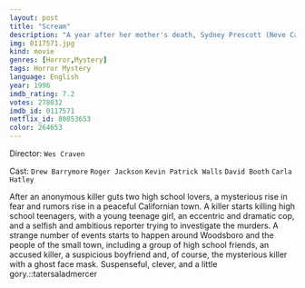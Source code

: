 ```yaml
---
layout: post
title: "Scream"
description: "A year after her mother's death, Sydney Prescott (Neve Campbell), and her friends started experiencing some strange phone calls. They later learned the calls were coming from a crazed serial killer, in a white faced mask and a large black robe, looking for revenge. His phone calls usually consist of many questions, the main one being: Whats your favorite scary movie? Along with many scary movie trivia, ending with bloody pieces of innocent lives sca.."
img: 0117571.jpg
kind: movie
genres: [Horror,Mystery]
tags: Horror Mystery 
language: English
year: 1996
imdb_rating: 7.2
votes: 278032
imdb_id: 0117571
netflix_id: 80053653
color: 264653
---
```

Director: `Wes Craven`  

Cast: `Drew Barrymore` `Roger Jackson` `Kevin Patrick Walls` `David Booth` `Carla Hatley` 

After an anonymous killer guts two high school lovers, a mysterious rise in fear and rumors rise in a peaceful Californian town. A killer starts killing high school teenagers, with a young teenage girl, an eccentric and dramatic cop, and a selfish and ambitious reporter trying to investigate the murders. A strange number of events starts to happen around Woodsboro and the people of the small town, including a group of high school friends, an accused killer, a suspicious boyfriend and, of course, the mysterious killer with a ghost face mask. Suspenseful, clever, and a little gory.::tatersaladmercer